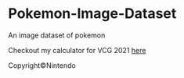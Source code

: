 # Pokemon-Image-Dataset
An image dataset of pokemon 

Checkout my calculator for VCG 2021 [here ](https://vgc-calculator.herokuapp.com)

Copyright©Nintendo

